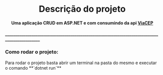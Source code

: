 <h1 align="center">Descrição do projeto</h1>
<h4 align="center">Uma aplicação CRUD em ASP.NET e com consumindo da api <a href="https://viacep.com.br/">ViaCEP</a> </h4>
<h4>____________________________________________________________________________________________</h4>
<h3 >Como rodar o projeto:</h3>
Para rodar o projeto basta abrir um terminal na pasta do mesmo e executar o comando **`dotnet run`**

